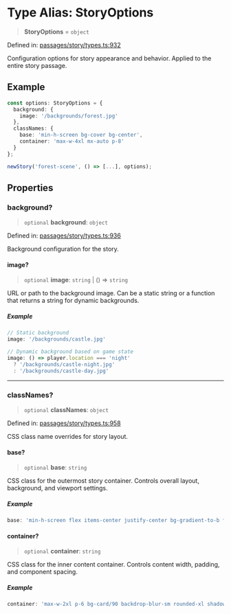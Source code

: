 # Type Alias: StoryOptions

> **StoryOptions** = `object`

Defined in: [passages/story/types.ts:932](https://github.com/laruss/react-text-game/blob/7602514695c2b4f79da2fb62137ed33ba5572ba4/packages/core/src/passages/story/types.ts#L932)

Configuration options for story appearance and behavior.
Applied to the entire story passage.

## Example

```typescript
const options: StoryOptions = {
  background: {
    image: '/backgrounds/forest.jpg'
  },
  classNames: {
    base: 'min-h-screen bg-cover bg-center',
    container: 'max-w-4xl mx-auto p-8'
  }
};

newStory('forest-scene', () => [...], options);
```

## Properties

### background?

> `optional` **background**: `object`

Defined in: [passages/story/types.ts:936](https://github.com/laruss/react-text-game/blob/7602514695c2b4f79da2fb62137ed33ba5572ba4/packages/core/src/passages/story/types.ts#L936)

Background configuration for the story.

#### image?

> `optional` **image**: `string` \| () => `string`

URL or path to the background image.
Can be a static string or a function that returns a string for dynamic backgrounds.

##### Example

```typescript
// Static background
image: '/backgrounds/castle.jpg'

// Dynamic background based on game state
image: () => player.location === 'night'
  ? '/backgrounds/castle-night.jpg'
  : '/backgrounds/castle-day.jpg'
```

***

### classNames?

> `optional` **classNames**: `object`

Defined in: [passages/story/types.ts:958](https://github.com/laruss/react-text-game/blob/7602514695c2b4f79da2fb62137ed33ba5572ba4/packages/core/src/passages/story/types.ts#L958)

CSS class name overrides for story layout.

#### base?

> `optional` **base**: `string`

CSS class for the outermost story container.
Controls overall layout, background, and viewport settings.

##### Example

```typescript
base: 'min-h-screen flex items-center justify-center bg-gradient-to-b from-blue-900 to-black'
```

#### container?

> `optional` **container**: `string`

CSS class for the inner content container.
Controls content width, padding, and component spacing.

##### Example

```typescript
container: 'max-w-2xl p-6 bg-card/90 backdrop-blur-sm rounded-xl shadow-2xl'
```
